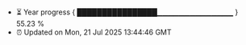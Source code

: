 - ⏳ Year progress { ████████████████▁▁▁▁▁▁▁▁▁▁▁▁▁▁ } 55.23 %
- ⏰ Updated on Mon, 21 Jul 2025 13:44:46 GMT

